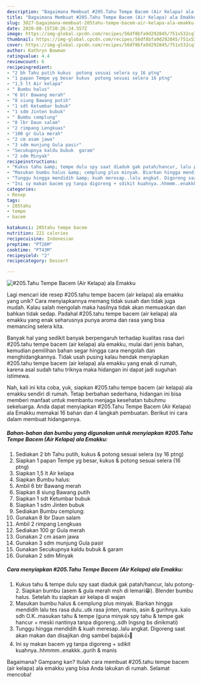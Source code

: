 ```yaml
---
description: "Bagaimana Membuat #205.Tahu Tempe Bacem (Air Kelapa) ala Emakku, Bisa Manjain Lidah"
title: "Bagaimana Membuat #205.Tahu Tempe Bacem (Air Kelapa) ala Emakku, Bisa Manjain Lidah"
slug: 3027-bagaimana-membuat-205tahu-tempe-bacem-air-kelapa-ala-emakku-bisa-manjain-lidah
date: 2020-08-15T20:26:24.557Z
image: https://img-global.cpcdn.com/recipes/56df8bfa9d292845/751x532cq70/205tahu-tempe-bacem-air-kelapa-ala-emakku-foto-resep-utama.jpg
thumbnail: https://img-global.cpcdn.com/recipes/56df8bfa9d292845/751x532cq70/205tahu-tempe-bacem-air-kelapa-ala-emakku-foto-resep-utama.jpg
cover: https://img-global.cpcdn.com/recipes/56df8bfa9d292845/751x532cq70/205tahu-tempe-bacem-air-kelapa-ala-emakku-foto-resep-utama.jpg
author: Kathryn Bowman
ratingvalue: 4.4
reviewcount: 6
recipeingredient:
- "2 bh Tahu putih kukus  potong sesuai selera sy 16 ptng"
- "1 papan Tempe yg besar kukus  potong sesuai selera 16 ptng"
- "1,5 lt Air kelapa"
- " Bumbu halus"
- "6 btr Bawang merah"
- "8 siung Bawang putih"
- "1 sdt Ketumbar bubuk"
- "1 sdm Jinten bubuk"
- " Bumbu cemplung"
- "8 lbr Daun salam"
- "2 rimpang Lengkuas"
- "100 gr Gula merah"
- "2 cm asam jawa"
- "3 sdm munjung Gula pasir"
- "Secukupnya kaldu bubuk  garam"
- "2 sdm Minyak"
recipeinstructions:
- "Kukus tahu &amp; tempe dulu spy saat diaduk gak patah/hancur, lalu potong-2. Siapkan bumbu (asem &amp; gula merah msh di lemari😁). Blender bumbu halus. Setelah itu siapkan air kelapa di wajan"
- "Masukan bumbu halus &amp; cemplung plus minyak. Biarkan hingga mendidih lalu tes rasa dulu..utk rasa jinten, manis, asin &amp; gurihnya..kalo sdh O.K..masukan tahu &amp; tempe (guna minyak spy tahu &amp; tempe gak hancur + meski nantinya tanpa digoreng..sdh lngsng bs dinikmati)"
- "Tunggu hingga mendidih &amp; kuah meresap..lalu angkat. Digoreng saat akan makan dan disajikan dng sambel bajak👍🤤"
- "Ini sy makan bacem yg tanpa digoreng + sdikit kuahnya..hhmmm..enakkk..gurih &amp; manis"
categories:
- Resep
tags:
- 205tahu
- tempe
- bacem

katakunci: 205tahu tempe bacem 
nutrition: 221 calories
recipecuisine: Indonesian
preptime: "PT26M"
cooktime: "PT43M"
recipeyield: "2"
recipecategory: Dessert

---
```



![#205.Tahu Tempe Bacem (Air Kelapa) ala Emakku](https://img-global.cpcdn.com/recipes/56df8bfa9d292845/751x532cq70/205tahu-tempe-bacem-air-kelapa-ala-emakku-foto-resep-utama.jpg)

Lagi mencari ide resep #205.tahu tempe bacem (air kelapa) ala emakku yang unik? Cara menyiapkannya memang tidak susah dan tidak juga mudah. Kalau salah mengolah maka hasilnya tidak akan memuaskan dan bahkan tidak sedap. Padahal #205.tahu tempe bacem (air kelapa) ala emakku yang enak seharusnya punya aroma dan rasa yang bisa memancing selera kita.



Banyak hal yang sedikit banyak berpengaruh terhadap kualitas rasa dari #205.tahu tempe bacem (air kelapa) ala emakku, mulai dari jenis bahan, kemudian pemilihan bahan segar hingga cara mengolah dan menghidangkannya. Tidak usah pusing kalau hendak menyiapkan #205.tahu tempe bacem (air kelapa) ala emakku yang enak di rumah, karena asal sudah tahu triknya maka hidangan ini dapat jadi suguhan istimewa.


Nah, kali ini kita coba, yuk, siapkan #205.tahu tempe bacem (air kelapa) ala emakku sendiri di rumah. Tetap berbahan sederhana, hidangan ini bisa memberi manfaat untuk membantu menjaga kesehatan tubuhmu sekeluarga. Anda dapat menyiapkan #205.Tahu Tempe Bacem (Air Kelapa) ala Emakku memakai 16 bahan dan 4 langkah pembuatan. Berikut ini cara dalam membuat hidangannya.

<!--inarticleads1-->

##### Bahan-bahan dan bumbu yang digunakan untuk menyiapkan #205.Tahu Tempe Bacem (Air Kelapa) ala Emakku:

1. Sediakan 2 bh Tahu putih, kukus &amp; potong sesuai selera (sy 16 ptng)
1. Siapkan 1 papan Tempe yg besar, kukus &amp; potong sesuai selera (16 ptng)
1. Siapkan 1,5 lt Air kelapa
1. Siapkan  Bumbu halus:
1. Ambil 6 btr Bawang merah
1. Siapkan 8 siung Bawang putih
1. Siapkan 1 sdt Ketumbar bubuk
1. Siapkan 1 sdm Jinten bubuk
1. Sediakan  Bumbu cemplung:
1. Gunakan 8 lbr Daun salam
1. Ambil 2 rimpang Lengkuas
1. Sediakan 100 gr Gula merah
1. Gunakan 2 cm asam jawa
1. Gunakan 3 sdm munjung Gula pasir
1. Gunakan Secukupnya kaldu bubuk &amp; garam
1. Gunakan 2 sdm Minyak




<!--inarticleads2-->

##### Cara menyiapkan #205.Tahu Tempe Bacem (Air Kelapa) ala Emakku:

1. Kukus tahu &amp; tempe dulu spy saat diaduk gak patah/hancur, lalu potong-2. Siapkan bumbu (asem &amp; gula merah msh di lemari😁). Blender bumbu halus. Setelah itu siapkan air kelapa di wajan
1. Masukan bumbu halus &amp; cemplung plus minyak. Biarkan hingga mendidih lalu tes rasa dulu..utk rasa jinten, manis, asin &amp; gurihnya..kalo sdh O.K..masukan tahu &amp; tempe (guna minyak spy tahu &amp; tempe gak hancur + meski nantinya tanpa digoreng..sdh lngsng bs dinikmati)
1. Tunggu hingga mendidih &amp; kuah meresap..lalu angkat. Digoreng saat akan makan dan disajikan dng sambel bajak👍🤤
1. Ini sy makan bacem yg tanpa digoreng + sdikit kuahnya..hhmmm..enakkk..gurih &amp; manis




Bagaimana? Gampang kan? Itulah cara membuat #205.tahu tempe bacem (air kelapa) ala emakku yang bisa Anda lakukan di rumah. Selamat mencoba!
